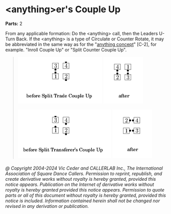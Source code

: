 
# \<anything>er's Couple Up

**Parts:** 2  

From any applicable formation: 
Do the \<anything> call, then the Leaders U-Turn Back.
If the \<anything> is a type of Circulate or Counter Rotate,
it may be abbreviated in the same way as for the 
"[anything concept](../c2/anything_concept.md)" [C-2],
for example. "Inroll Couple Up" or "Split Counter Couple Up".

> 
> ![alt](anythingers_couple_up-1.png)
> ![alt](anythingers_couple_up-2.png)  
>
> ![alt](anythingers_couple_up-3.png)
> ![alt](anythingers_couple_up-4.png)
> 

###### @ Copyright 2004-2024 Vic Ceder and CALLERLAB Inc., The International Association of Square Dance Callers. Permission to reprint, republish, and create derivative works without royalty is hereby granted, provided this notice appears. Publication on the Internet of derivative works without royalty is hereby granted provided this notice appears. Permission to quote parts or all of this document without royalty is hereby granted, provided this notice is included. Information contained herein shall not be changed nor revised in any derivation or publication.
